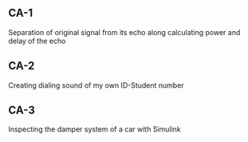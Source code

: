 ## CA-1
  Separation of original signal from its echo along calculating power and delay of the echo
## CA-2
  Creating dialing sound of my own ID-Student number
## CA-3
  Inspecting the damper system of a car with Simulink
  
